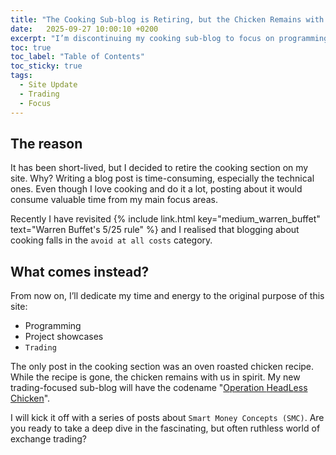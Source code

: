 ```yaml
---
title: "The Cooking Sub-blog is Retiring, but the Chicken Remains with Us!"
date:   2025-09-27 10:00:10 +0200
excerpt: "I’m discontinuing my cooking sub-blog to focus on programming and trading. Operation HeadLess Chicken begins!"
toc: true
toc_label: "Table of Contents"
toc_sticky: true
tags: 
  - Site Update
  - Trading
  - Focus
---
```


## The reason

It has been short-lived, but I decided to retire the cooking section on my site. Why? Writing a blog post is time-consuming, especially the technical ones. Even though I love cooking and do it a lot, posting about it would consume valuable time from my main focus areas. 

Recently I have revisited {% include link.html key="medium_warren_buffet" text="Warren Buffet's 5/25 rule" %} and I realised that blogging about cooking falls in the `avoid at all costs` category.

## What comes instead?

From now on, I’ll dedicate my time and energy to the original purpose of this site:
  - Programming
  - Project showcases
  - `Trading`

The only post in the cooking section was an oven roasted chicken recipe. While the recipe is gone, the chicken remains with us in spirit. My new trading-focused sub-blog will have the codename "<a href="/trading/"><span class="text-highlight">O</span>peration <span class="text-highlight">H</span>ead<span class="text-highlight">L</span>ess <span class="text-highlight">C</span>hicken</a>". 

I will kick it off with a series of posts about `Smart Money Concepts (SMC)`. Are you ready to take a deep dive in the fascinating, but often ruthless world of exchange trading?
